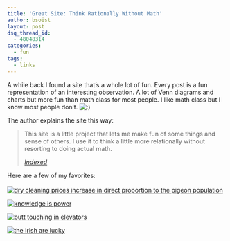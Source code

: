 ```yaml
---
title: 'Great Site: Think Rationally Without Math'
author: bsoist
layout: post
dsq_thread_id:
  - 48048314
categories:
  - fun
tags:
  - links
---
```

A while back I found a site that&#8217;s a whole lot of fun. Every post is a fun representation of an interesting observation. A lot of Venn diagrams and charts but more fun than math class for most people. I like math class but I know most people don&#8217;t. <img src='http://archive.whsjr.soistmann.com/oped/wp-includes/images/smilies/icon_smile.gif' alt=':)' class='wp-smiley' /> 

The author explains the site this way:

> This site is a little project that lets me make fun of some things and sense of others. I use it to think a little more relationally without resorting to doing actual math.
> 
> <cite><a href="http://thisisindexed.com/">Indexed</a></cite>

Here are a few of my favorites:  
[  
![dry cleaning prices increase in direct proportion to the pigeon population][1]][2]  


[![knowledge is power][3]][4]  


[![butt touching in elevators][5]][6]  


[![the Irish are lucky][7]][8]

 [1]: http://thisisindexed.com/wp-content/uploads/2009/01/card2023-380x227.jpg
 [2]: http://thisisindexed.com/2009/01/whats-with-the-umbrella-on-such-a-nice-day/
 [3]: http://thisisindexed.com/wp-content/uploads/2009/02/card2057-1-371x231.jpg
 [4]: http://thisisindexed.com/2009/02/keep-libraries-free/
 [5]: http://thisisindexed.com/wp-content/uploads/2009/03/card2067-380x230.jpg
 [6]: http://thisisindexed.com/2009/03/see-also-cell-phone-pictures/
 [7]: http://thisisindexed.com/wp-content/uploads/2009/03/card2079-375x231.jpg
 [8]: http://thisisindexed.com/2009/03/enjoy-this-ironic-holiday/
